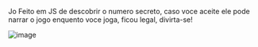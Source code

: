 Jo Feito em JS de descobrir o numero secreto, caso voce aceite ele pode narrar o jogo enquento voce joga, ficou legal, divirta-se!

![image](https://github.com/user-attachments/assets/c55e3b25-0b2f-4a1a-b621-e28e117f0d1e)
